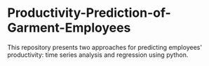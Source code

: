 # Productivity-Prediction-of-Garment-Employees
This repository presents two approaches for predicting employees' productivity: time series analysis and regression using python.
